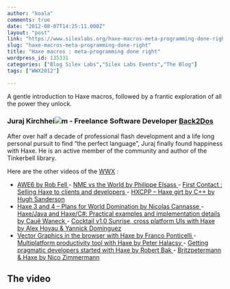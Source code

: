 ```yaml
---
author: "koala"
comments: true
date: "2012-08-07T14:25:11.000Z"
layout: "post"
link: "https://www.silexlabs.org/haxe-macros-meta-programming-done-right/"
slug: "haxe-macros-meta-programming-done-right"
title: "Haxe macros : meta-programming done right"
wordpress_id: 135331
categories: ["Blog Silex Labs","Silex Labs Events","The Blog"]
tags: ["WWX2012"]

---
```

A gentle introduction to Haxe macros, followed by a frantic exploration of all the power they unlock.


### Juraj Kirchhei[![](https://www.silexlabs.org/wp-content/uploads/2012/04/juraj-kirchheim1.png)](https://www.silexlabs.org/132230/the-blog/haxe-macros-meta-programming-done-right-2/attachment/juraj-kirchheim/)m - Freelance Software Developer [Back2Dos](http://back2dos.de/)


After over half a decade of professional flash development and a life long personal pursuit to find “the perfect language”, Juraj finally found happiness with Haxe. He is an active member of the community and author of the Tinkerbell library.

Here are the other videos of the [WWX](http://wwx.haxe.org/) :
- [AWE6 by Rob Fell
](https://www.silexlabs.org/132111/the-blog/may-the-force-be-with-you-making-a-game-with-awe6/)- [NME vs the World by Philippe Elsass
](https://www.silexlabs.org/133359/the-blog/haxe-nme-vs-the-world/)- [First Contact : Selling Haxe to clients and developers
](https://www.silexlabs.org/133423/the-blog/first-contact-selling-haxe-to-clients-and-developers/)- [HXCPP – Haxe girt by C++ by Hugh Sanderson](https://www.silexlabs.org/133591/the-blog/hxcpp-%E2%80%93-haxe-girt-by-c/)
- [Haxe 3 and 4 – Plans for World Domination by Nicolas Cannasse
](https://www.silexlabs.org/133720/the-blog/haxe-3-and-4-%E2%80%93-plans-for-world-domination/)- [Haxe/Java and Haxe/C#: Practical examples and implementation details by Cauê Waneck
](https://www.silexlabs.org/133823/the-blog/haxejava-and-haxec-practical-examples-and-implementation-details/)- [Cocktail v1.0 Sunrise, cross platform UIs with Haxe by Alex Hoyau & Yannick Dominguez](https://www.silexlabs.org/133902/the-blog/cocktail-v1-0-sunrise-cross-platform-uis-with-haxe/)
- [Vector Graphics in the browser with Haxe by Franco Ponticelli
](https://www.silexlabs.org/134056/the-blog/vector-graphics-in-the-browser-with-haxe/)- [Multiplatform productivity tool with Haxe by Peter Halacsy](https://www.silexlabs.org/135169/the-blog/multiplatform-productivity-tool-with-haxe/)[
](https://www.silexlabs.org/134056/the-blog/vector-graphics-in-the-browser-with-haxe/)- [Getting pragmatic developers started with Haxe by Robert Bak](https://www.silexlabs.org/135257/the-blog/getting-pragmatic-developers-started-with-haxe/)[
](https://www.silexlabs.org/134056/the-blog/vector-graphics-in-the-browser-with-haxe/)- [Britzpetermann & Haxe by Nico Zimmermann](https://www.silexlabs.org/135480/the-blog/britzpetermann-haxe-6/)[
](https://www.silexlabs.org/134056/the-blog/vector-graphics-in-the-browser-with-haxe/)


## The video




